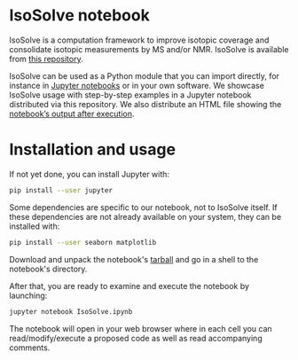 # IsoSolve notebook
IsoSolve is a computation framework to improve isotopic coverage and consolidate isotopic measurements by MS and/or NMR. IsoSolve is available from [this repository](https://github.com/MetaSys-LISBP/IsoSolve).

IsoSolve can be used as a Python module that you can import directly, for instance in [Jupyter notebooks](https://test-jupyter.readthedocs.io/en/latest/install.html) or in your own software.
We showcase IsoSolve usage with step-by-step examples in a Jupyter notebook distributed via this repository. We also distribute an HTML file showing the [notebook’s output after execution](https://htmlpreview.github.io/?https://github.com/MetaSys-LISBP/IsoSolve_notebook/blob/main/html/IsoSolve_notebook.html).

# Installation and usage

If not yet done, you can install Jupyter with:

```bash
pip install --user jupyter
```

Some dependencies are specific to our notebook, not to IsoSolve itself. If these dependencies are not already available on your system, they can be installed with:

```bash
pip install --user seaborn matplotlib
```

Download and unpack the notebook's [tarball](https://github.com/MetaSys-LISBP/IsoSolve_notebook/archive/main.tar.gz) and go in a shell to the notebook's directory.

After that, you are ready to examine and execute the notebook by launching:

```bash
jupyter notebook IsoSolve.ipynb
```

The notebook will open in your web browser where in each cell you can read/modify/execute a proposed code as well as read accompanying comments.
